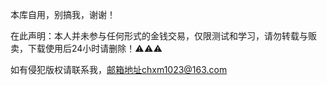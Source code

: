 本库自用，别搞我，谢谢！

在此声明：本人并未参与任何形式的金钱交易，仅限测试和学习，请勿转载与贩卖，下载使用后24小时请删除！⚠️⚠️⚠️

如有侵犯版权请联系我，邮箱地址chxm1023@163.com
